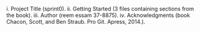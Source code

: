 i. Project Title (sprint0).
ii. Getting Started (3 files containing sections from the book).
iii. Author (reem essam 37-8875).
iv. Acknowledgments (book Chacon, Scott, and Ben Straub. Pro Git. Apress,
2014.).